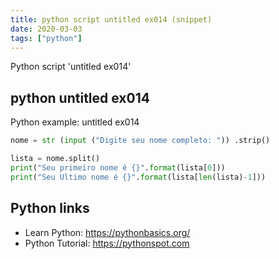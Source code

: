 ```yaml
---
title: python script untitled ex014 (snippet)
date: 2020-03-03
tags: ["python"]
---
```

Python script 'untitled ex014'


## python untitled ex014

Python example: untitled ex014

```python
nome = str (input ("Digite seu nome completo: ")) .strip()

lista = nome.split()
print("Seu primeiro nome é {}".format(lista[0]))
print("Seu Ultimo nome é {}".format(lista[len(lista)-1]))


```

## Python links

- Learn Python: https://pythonbasics.org/
- Python Tutorial: https://pythonspot.com
